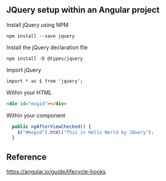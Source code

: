 ## JQuery setup within an Angular project

Install jQuery using NPM
```
npm install --save jquery
```

Install the jQuery declaration file
```
npm install -D @types/jquery
```

Import jQuery
```
import * as $ from 'jquery';
```
Within your HTML
```html
<div id="msgid"></div>
```
Within your component
```javascript
  public ngAfterViewChecked() {
    $("#msgid").html("This is Hello World by JQuery");
  }
```

## Reference
<a href="https://angular.io/guide/lifecycle-hooks">https://angular.io/guide/lifecycle-hooks</a>
